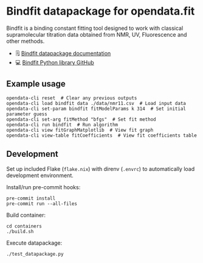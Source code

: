 # Bindfit datapackage for opendata.fit

Bindfit is a binding constant fitting tool designed to work with classical supramolecular titration data obtained from NMR, UV, Fluorescence and other methods.

* 🗒️ [Bindfit datapackage documentation](https://docs.opendata.fit/v/bindfit-datapackage/)
* 💻 [Bindfit Python library GitHub](https://github.com/opendatafit/bindfit)

## Example usage
```
opendata-cli reset  # Clear any previous outputs
opendata-cli load bindfit data ./data/nmr11.csv  # Load input data
opendata-cli set-param bindfit fitModelParams k 314  # Set initial parameter guess
opendata-cli set-arg fitMethod "bfgs"  # Set fit method
opendata-cli run bindfit  # Run algorithm
opendata-cli view fitGraphMatplotlib  # View fit graph
opendata-cli view-table fitCoefficients  # View fit coefficients table
```

## Development

Set up included Flake (`flake.nix`) with direnv (`.envrc`) to automatically load development environment.

Install/run pre-commit hooks:
```
pre-commit install
pre-commit run --all-files
```

Build container:
```
cd containers
./build.sh
```

Execute datapackage:
```
./test_datapackage.py
```

